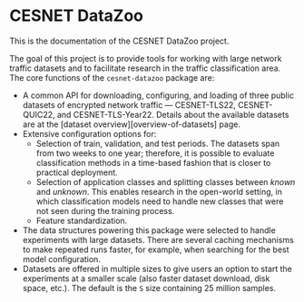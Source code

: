 # CESNET DataZoo
This is the documentation of the CESNET DataZoo project. 

The goal of this project is to provide tools for working with large network traffic datasets and to facilitate research in the traffic classification area. The core functions of the `cesnet-datazoo` package are:

- A common API for downloading, configuring, and loading of three public datasets of encrypted network traffic — CESNET-TLS22, CESNET-QUIC22, and CESNET-TLS-Year22. Details about the available datasets are at the [dataset overview][overview-of-datasets] page.
- Extensive configuration options for:
    - Selection of train, validation, and test periods. The datasets span from two weeks to one year; therefore, it is possible to evaluate classification methods in a time-based fashion that is closer to practical deployment.
    - Selection of application classes and splitting classes between *known* and *unknown*. This enables research in the open-world setting, in which classification models need to handle new classes that were not seen during the training process.
    - Feature standardization.
- The data structures powering this package were selected to handle experiments with large datasets. There are several caching mechanisms to make repeated runs faster, for example, when searching for the best model configuration.
- Datasets are offered in multiple sizes to give users an option to start the experiments at a smaller scale (also faster dataset download, disk space, etc.). The default is the `S` size containing 25 million samples. 